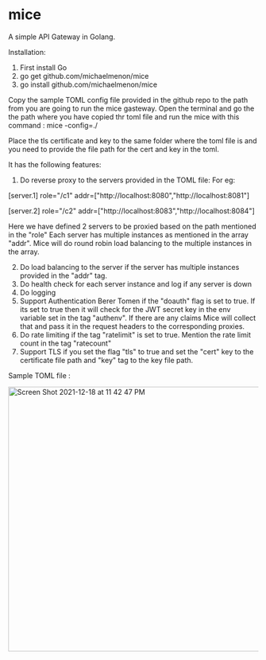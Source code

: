 # mice
A simple API Gateway in Golang.

Installation:
1) First install Go
2) go get github.com/michaelmenon/mice
3) go install github.com/michaelmenon/mice

Copy the sample TOML config file provided in the github repo to the path from you are going to run the mice gasteway. Open the terminal and go the the path where you have copied thr toml file and run the mice with this command : mice -config=./

Place the tls certificate and key to the same folder where the toml file is and you need to provide the file path for the cert and key in the toml.

It has the following features:

1) Do reverse proxy to the servers provided in the TOML file:
  For eg: 
  
  [server.1]
  role="/c1"
  addr=["http://localhost:8080","http://localhost:8081"]
  
  [server.2]
  role="/c2"
  addr=["http://localhost:8083","http://localhost:8084"]
  
  Here we have defined 2 servers to be proxied based on the path mentioned in the "role"
  Each server has multiple  instances as mentioned in the array "addr". Mice will do round robin load balancing to the multiple instances in the array.
  
2) Do load balancing to the server if the server has multiple instances provided in the "addr" tag.
3) Do health check for each server instance and log if any server is down
4) Do logging 
5) Support Authentication Berer Tomen if the "doauth" flag is set to true. If its set to true then it will check for the JWT secret key in the env variable set in the tag "authenv". If there are any claims Mice will collect that and pass it in the request headers to the corresponding proxies.
6) Do rate limiting if the tag "ratelimit" is set to true. Mention the rate limit count in the tag "ratecount"
7) Support TLS if you set the flag "tls" to true and set the "cert" key to the certificate file path and "key" tag to the key file path.


Sample TOML file : 

<img width="532" alt="Screen Shot 2021-12-18 at 11 42 47 PM" src="https://user-images.githubusercontent.com/5271064/146664150-214ceca6-e55d-48f3-9b7d-7074b040c355.png">

